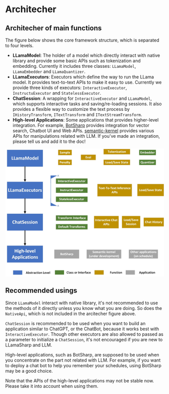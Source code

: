 # Architecher

## Architecher of main functions

The figure below shows the core framework structure, which is separated to four levels.

- **LLamaModel**: The holder of a model which directly interact with native library and provide some basic APIs such as tokenization and embedding. Currently it includes three classes: `LLamaModel`, `LLamaEmbedder` and `LLamaQuantizer`.
- **LLamaExecutors**: Executors which define the way to run the LLama model. It provides text-to-text APIs to make it easy to use. Currently we provide three kinds of executors: `InteractiveExecutor`, `InstructuExecutor` and `StatelessExecutor`.
- **ChatSession**: A wrapping for `InteractiveExecutor` and `LLamaModel`, which supports interactive tasks and saving/re-loading sessions. It also provides a flexible way to customize the text process by `IHistoryTransform`, `ITextTransform` and `ITextStreamTransform`.
- **High-level Applications**: Some applications that provides higher-level integration. For example, [BotSharp](https://github.com/SciSharp/BotSharp) provides integration for vector search, Chatbot UI and Web APIs. [semantic-kernel](https://github.com/microsoft/semantic-kernel) provides various APIs for manipulations related with LLM. If you've made an integration, please tell us and add it to the doc!


![structure_image](media/structure.jpg)

## Recommended usings

Since `LLamaModel` interact with native library, it's not recommended to use the methods of it directly unless you know what you are doing. So does the `NativeApi`, which is not included in the arcitecher figure above.

`ChatSession` is recommended to be used when you want to build an application similar to ChatGPT, or the ChatBot, because it works best with `InteractiveExecutor`. Though other executors are also allowed to passed as a parameter to initialize a `ChatSession`, it's not encouraged if you are new to LLamaSharp and LLM.

High-level applications, such as BotSharp, are supposed to be used when you concentrate on the part not related with LLM. For example, if you want to deploy a chat bot to help you remember your schedules, using BotSharp may be a good choice.

Note that the APIs of the high-level applications may not be stable now. Please take it into account when using them.